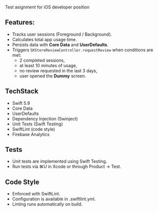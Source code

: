 Test asignment for iOS developer position

## Features:
- Tracks user sessions (Foreground / Background).
- Calculates total app usage time.
- Persists data with **Core Data** and **UserDefaults**.
- Triggers `SKStoreReviewController.requestReview` when conditions are met:
  - 2 completed sessions,
  - at least 10 minutes of usage,
  - no review requested in the last 3 days,
  - user opened the **Dummy** screen.

## TechStack
- Swift 5.9
- Core Data
- UserDefaults
- Dependency Injection (Swinject)
- Unit Tests (Swift Testing)
- SwiftLint (code style)
- Firebase Analytics

## Tests
- Unit tests are implemented using Swift Testing.
- Run tests via ⌘U in Xcode or through Product → Test.

## Code Style

- Enforced with SwiftLint.
- Configuration is available in .swiftlint.yml.
- Linting runs automatically on build.
